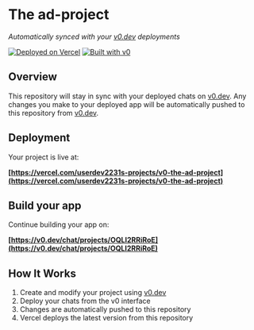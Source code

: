 # The ad-project

*Automatically synced with your [v0.dev](https://v0.dev) deployments*

[![Deployed on Vercel](https://img.shields.io/badge/Deployed%20on-Vercel-black?style=for-the-badge&logo=vercel)](https://vercel.com/userdev2231s-projects/v0-the-ad-project)
[![Built with v0](https://img.shields.io/badge/Built%20with-v0.dev-black?style=for-the-badge)](https://v0.dev/chat/projects/OQLI2RRiRoE)

## Overview

This repository will stay in sync with your deployed chats on [v0.dev](https://v0.dev).
Any changes you make to your deployed app will be automatically pushed to this repository from [v0.dev](https://v0.dev).

## Deployment

Your project is live at:

**[https://vercel.com/userdev2231s-projects/v0-the-ad-project](https://vercel.com/userdev2231s-projects/v0-the-ad-project)**

## Build your app

Continue building your app on:

**[https://v0.dev/chat/projects/OQLI2RRiRoE](https://v0.dev/chat/projects/OQLI2RRiRoE)**

## How It Works

1. Create and modify your project using [v0.dev](https://v0.dev)
2. Deploy your chats from the v0 interface
3. Changes are automatically pushed to this repository
4. Vercel deploys the latest version from this repository